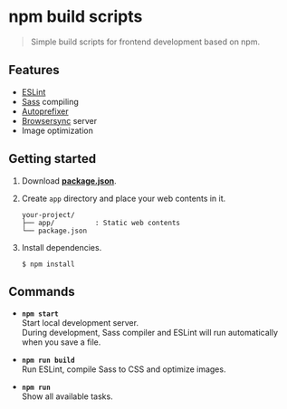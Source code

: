 # npm build scripts
> Simple build scripts for frontend development based on npm.

## Features
- [ESLint](http://eslint.org/)
- [Sass](http://sass-lang.com/) compiling
- [Autoprefixer](https://github.com/postcss/autoprefixer)
- [Browsersync](https://www.browsersync.io/) server
- Image optimization

## Getting started
1. Download **[package.json](https://github.com/htanjo/npm-build-scripts/raw/master/package.json)**.
2. Create `app` directory and place your web contents in it.

   ```
   your-project/
   ├── app/          : Static web contents
   └── package.json
   ```

3. Install dependencies.

   ```
   $ npm install
   ```

## Commands
- **`npm start`**  
  Start local development server.  
  During development, Sass compiler and ESLint will run automatically when you save a file.

- **`npm run build`**  
  Run ESLint, compile Sass to CSS and optimize images.

- **`npm run`**  
  Show all available tasks.
